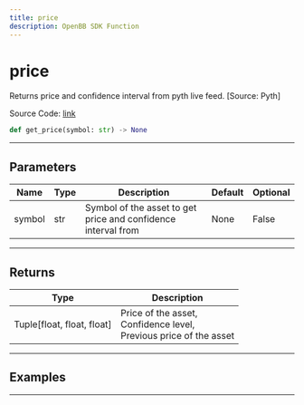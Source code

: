 ```yaml
---
title: price
description: OpenBB SDK Function
---
```


# price

Returns price and confidence interval from pyth live feed. [Source: Pyth]

Source Code: [link](https://github.com/OpenBB-finance/OpenBBTerminal/tree/main/openbb_terminal/cryptocurrency/pyth_model.py#L78)

```python
def get_price(symbol: str) -> None
```
---

## Parameters

| Name | Type | Description | Default | Optional |
| ---- | ---- | ----------- | ------- | -------- |
| symbol | str | Symbol of the asset to get price and confidence interval from | None | False |

---

## Returns

| Type | Description |
| ---- | ----------- |
| Tuple[float, float, float] | Price of the asset,<br/>Confidence level,<br/>Previous price of the asset |

---

## Examples

---

